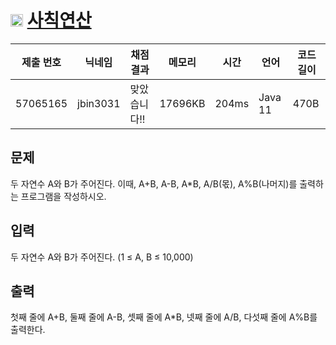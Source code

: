 # <img width="20px"  src="https://d2gd6pc034wcta.cloudfront.net/tier/1.svg" class="solvedac-tier"> [사칙연산](https://www.acmicpc.net/problem/10869) 

| 제출 번호 | 닉네임 | 채점 결과 | 메모리 | 시간 | 언어 | 코드 길이 |
|---|---|---|---|---|---|---|
|57065165|jbin3031|맞았습니다!! |17696KB|204ms|Java 11|470B|

## 문제
<p>두 자연수 A와 B가 주어진다. 이때, A+B, A-B, A*B, A/B(몫), A%B(나머지)를 출력하는 프로그램을 작성하시오. </p>

## 입력
<p>두 자연수 A와 B가 주어진다. (1 ≤ A, B ≤ 10,000)</p>

## 출력
<p>첫째 줄에 A+B, 둘째 줄에 A-B, 셋째 줄에 A*B, 넷째 줄에 A/B, 다섯째 줄에 A%B를 출력한다.</p>

